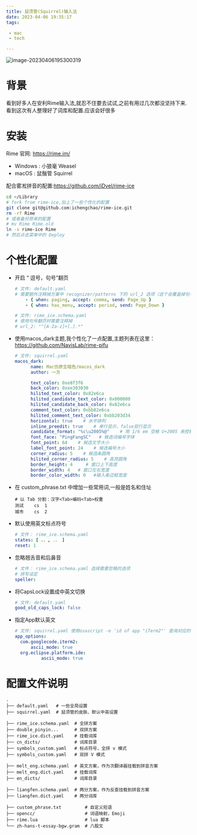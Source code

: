 ```yaml
---
title: 鼠须管(Squirrel)输入法
date: 2023-04-06 19:35:17
tags:

 - mac
 - tech

---
```




![image-20230406195300319](https://chengchaosite.oss-cn-hangzhou.aliyuncs.com/resource-container/uPic/2023_04_06_1680781985.png)

#  背景

看到好多人在安利Rime输入法,就忍不住要去试试,之前有用过几次都没坚持下来.看到这次有人整理好了词库和配置.应该会好很多

# 安装

Rime 官网: https://rime.im/

- Windows : 小狼毫 Weasel
- macOS : 鼠鬚管 Squirrel

配合雾凇拼音的配置:https://github.com/iDvel/rime-ice

```bash
cd ~/Library
# fork from rime-ice,加上了一些个性化的配置
git clone git@github.com:ichengchao/rime-ice.git
rm -rf Rime
# 或者备份原来的配置 
# mv Rime Rime.old
ln -s rime-ice Rime
# 然后点击菜单中的 Deploy
```



# 个性化配置

- 开启 “ 逗号，句号”翻页

  ```yaml
  # 文件: default.yaml
  # 需要额外注释掉方案中 recognizer/patterns 下的 url_2 选项（这个会覆盖掉句号的行为）
      - { when: paging, accept: comma, send: Page_Up }
      - { when: has_menu, accept: period, send: Page_Down }
  
  # 文件: rime_ice.schema.yaml
  # 使用句号翻页时需要注释掉
  # url_2: "^[A-Za-z]+[.].*" 
  ```

- 使用macos_dark主题,我个性化了一点配置,主题列表在这里：https://github.com/NavisLab/rime-pifu

  ```yaml
  # 文件: squirrel.yaml
  macos_dark:
        name: Mac仿原生暗色/macos_dark
        author: 一方
  
        text_color: 0xe8f3f6
        back_color: 0xee303030
        hilited_text_color: 0x82e6ca
        hilited_candidate_text_color: 0x000000
        hilited_candidate_back_color: 0x82e6ca
        comment_text_color: 0xbb82e6ca
        hilited_comment_text_color: 0xbb203d34
        horizontal: true    # 水平排列
        inline_preedit: true    # 单行显示，false双行显示
        candidate_format: "%c\u2005%@"    # 用 1/6 em 空格 U+2005 来控制编号 %c 和候选词 %@ 前后的空间。
        font_face: "PingFangSC"   # 候选词编号字体
        font_point: 64    # 候选文字大小
        label_font_point: 24    # 候选编号大小
        corner_radius: 5    # 候选条圆角
        hilited_corner_radius: 5    # 高亮圆角
        border_height: 4     # 窗口上下高度
        border_width: 4   # 窗口左右宽度
        border_color_width: 0   #输入条边框宽度
  ```

- 在 custom_phrase.txt 中增加一些常用词,一般是姓名和住址

  ```
  # 以 Tab 分割：汉字<Tab>编码<Tab>权重
  测试	cs	1
  城市	cs	2
  ```

- 默认使用英文标点符号

  ```yaml
  # 文件： rime_ice.schema.yaml
  states: [ 。，, ．， ]
  reset: 1
  ```

- 忽略翘舌音和后鼻音

  ```yaml
  # 文件： rime_ice.schema.yaml 选择需要忽略的选项
  # 拼写设定
  speller:
  ```

- 将CapsLock设置成中英文切换

  ```yaml
  # 文件: default.yaml
  good_old_caps_lock: false
  ```

- 指定App默认英文

  ```yaml
  # 文件: squirrel.yaml 使用osascript -e 'id of app "iTerm2"' 查询对应的code
  app_options:
    com.googlecode.iterm2:
        ascii_mode: true
    org.eclipse.platform.ide:
    		ascii_mode: true
  ```

  

# 配置文件说明

```
.
├── default.yaml   # 一些全局设置
├── squirrel.yaml  # 鼠须管的皮肤、默认中英设置

├── rime_ice.schema.yaml  # 全拼方案
├── double_pinyin...      # 双拼方案
├── rime_ice.dict.yaml    # 挂载词库
├── cn_dicts/             # 词库目录
├── symbols_custom.yaml   # 标点符号，全拼 v 模式
├── symbols_custom.yaml   # 双拼 V 模式

├── melt_eng.schema.yaml  # 英文方案，作为次翻译器挂载到拼音方案
├── melt_eng.dict.yaml    # 挂载词库
├── en_dicts/             # 词库目录

├── liangfen.schema.yaml  # 两分方案，作为反查挂载到拼音方案
├── liangfen.dict.yaml    # 两分词库

├── custom_phrase.txt         # 自定义短语
├── opencc/                   # 词语映射，Emoji
├── rime.lua                  # lua 脚本
└── zh-hans-t-essay-bgw.gram  # 八股文
```

